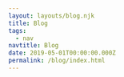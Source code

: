 ```yaml
---
layout: layouts/blog.njk
title: Blog
tags:
  - nav
navtitle: Blog
date: 2019-05-01T00:00:00.000Z
permalink: /blog/index.html
---
```


